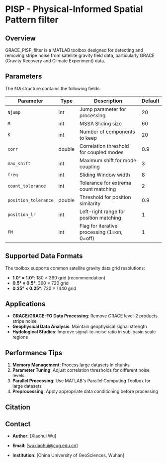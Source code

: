 # PISP - Physical-Informed Spatial Pattern filter

## Overview

GRACE_PISP_filter is a MATLAB toolbox designed for detecting and removing stripe noise from satellite gravity field data, particularly GRACE (Gravity Recovery and Climate Experiment) data. 

## Parameters

The `PAR` structure contains the following fields:

| Parameter | Type | Description | Default |
|-----------|------|-------------|---------|
| `Njump` | int | Jump parameter for processing | 20 |
| `M` | int | MSSA Sliding size | 60 |
| `K` | int | Number of components to keep | 20 |
| `corr` | double | Correlation threshold for coupled modes | 0.9 |
| `max_shift` | int | Maximum shift for mode coupling | 3 |
| `freq` | int | Sliding Window width | 8 |
| `count_tolerance` | int | Tolerance for extrema count matching | 2 |
| `position_tolerance` | double | Threshold for position similarity | 0.9 |
| `position_lr` | int | Left-right range for position matching | 1 |
| `FM` | int | Flag for iterative processing (1=on, 0=off) | 1 |

## Supported Data Formats

The toolbox supports common satellite gravity data grid resolutions:

- **1.0° × 1.0°**: 180 × 360 grid  (recommendation)
- **0.5° × 0.5°**: 360 × 720 grid
- **0.25° × 0.25°**: 720 × 1440 grid

## Applications

- **GRACE/GRACE-FO Data Processing**: Remove GRACE level-2 products stripe noise
- **Geophysical Data Analysis**: Maintain geophysical signal strength
- **Hydological Studies**: Improve signal-to-noise ratio in sub-basin scale regions

## Performance Tips

1. **Memory Management**: Process large datasets in chunks
2. **Parameter Tuning**: Adjust correlation thresholds for different noise levels
3. **Parallel Processing**: Use MATLAB's Parallel Computing Toolbox for large datasets
4. **Preprocessing**: Apply appropriate data conditioning before processing

## Citation


## Contact

- **Author**: [Xiaohui Wu]
- **Email**: [wuxiaohui@cug.edu.cn]

- **Institution**: [China University of GeoSciences, Wuhan]
